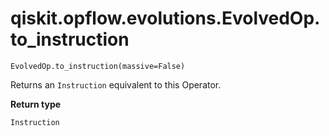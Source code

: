 # qiskit.opflow\.evolutions.EvolvedOp.to\_instruction

`EvolvedOp.to_instruction(massive=False)`

Returns an `Instruction` equivalent to this Operator.

**Return type**

`Instruction`
